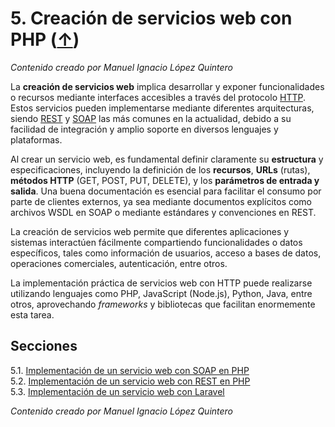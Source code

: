 # 5. Creación de servicios web con PHP ([↑](../README.md))

_Contenido creado por Manuel Ignacio López Quintero_

La **creación de servicios web** implica desarrollar y exponer funcionalidades o recursos mediante interfaces accesibles a través del protocolo [HTTP](https://en.wikipedia.org/wiki/HTTP). Estos servicios pueden implementarse mediante diferentes arquitecturas, siendo [REST](https://en.wikipedia.org/wiki/REST) y [SOAP](https://en.wikipedia.org/wiki/SOAP) las más comunes en la actualidad, debido a su facilidad de integración y amplio soporte en diversos lenguajes y plataformas.

Al crear un servicio web, es fundamental definir claramente su **estructura** y especificaciones, incluyendo la definición de los **recursos**, **URLs** (rutas), **métodos HTTP** (GET, POST, PUT, DELETE), y los **parámetros de entrada y salida**. Una buena documentación es esencial para facilitar el consumo por parte de clientes externos, ya sea mediante documentos explícitos como archivos WSDL en SOAP o mediante estándares y convenciones en REST.

La creación de servicios web permite que diferentes aplicaciones y sistemas interactúen fácilmente compartiendo funcionalidades o datos específicos, tales como información de usuarios, acceso a bases de datos, operaciones comerciales, autenticación, entre otros.

La implementación práctica de servicios web con HTTP puede realizarse utilizando lenguajes como PHP, JavaScript (Node.js), Python, Java, entre otros, aprovechando _frameworks_ y bibliotecas que facilitan enormemente esta tarea.

## Secciones

5.1. [Implementación de un servicio web con SOAP en PHP](5.1.md)<br />
5.2. [Implementación de un servicio web con REST en PHP](5.2.md)<br />
5.3. [Implementación de un servicio web con Laravel](5.3.md)

_Contenido creado por Manuel Ignacio López Quintero_
